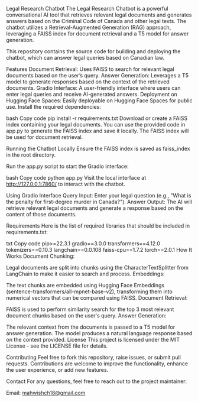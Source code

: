 Legal Research Chatbot
The Legal Research Chatbot is a powerful conversational AI tool that retrieves relevant legal documents and generates answers based on the Criminal Code of Canada and other legal texts. The chatbot utilizes a Retrieval-Augmented Generation (RAG) approach, leveraging a FAISS index for document retrieval and a T5 model for answer generation.

This repository contains the source code for building and deploying the chatbot, which can answer legal queries based on Canadian law.

Features
Document Retrieval: Uses FAISS to search for relevant legal documents based on the user’s query.
Answer Generation: Leverages a T5 model to generate responses based on the context of the retrieved documents.
Gradio Interface: A user-friendly interface where users can enter legal queries and receive AI-generated answers.
Deployment on Hugging Face Spaces: Easily deployable on Hugging Face Spaces for public use.
Install the required dependencies:

bash
Copy code
pip install -r requirements.txt
Download or create a FAISS index containing your legal documents. You can use the provided code in app.py to generate the FAISS index and save it locally. The FAISS index will be used for document retrieval.

Running the Chatbot Locally
Ensure the FAISS index is saved as faiss_index in the root directory.

Run the app.py script to start the Gradio interface:

bash
Copy code
python app.py
Visit the local interface at http://127.0.0.1:7860/ to interact with the chatbot.

Using Gradio Interface
Query Input: Enter your legal question (e.g., "What is the penalty for first-degree murder in Canada?").
Answer Output: The AI will retrieve relevant legal documents and generate a response based on the content of those documents.

Requirements
Here is the list of required libraries that should be included in requirements.txt:

txt
Copy code
pip>=22.3.1
gradio==3.0.0
transformers==4.12.0
tokenizers==0.10.3
langchain==0.0.108
faiss-cpu==1.7.2
torch==2.0.1
How It Works
Document Chunking:

Legal documents are split into chunks using the CharacterTextSplitter from LangChain to make it easier to search and process.
Embeddings:

The text chunks are embedded using Hugging Face Embeddings (sentence-transformers/all-mpnet-base-v2), transforming them into numerical vectors that can be compared using FAISS.
Document Retrieval:

FAISS is used to perform similarity search for the top 3 most relevant document chunks based on the user's query.
Answer Generation:

The relevant context from the documents is passed to a T5 model for answer generation. The model produces a natural language response based on the context provided.
License
This project is licensed under the MIT License - see the LICENSE file for details.

Contributing
Feel free to fork this repository, raise issues, or submit pull requests. Contributions are welcome to improve the functionality, enhance the user experience, or add new features.

Contact
For any questions, feel free to reach out to the project maintainer:

Email: mahwishch18@gmail.com


